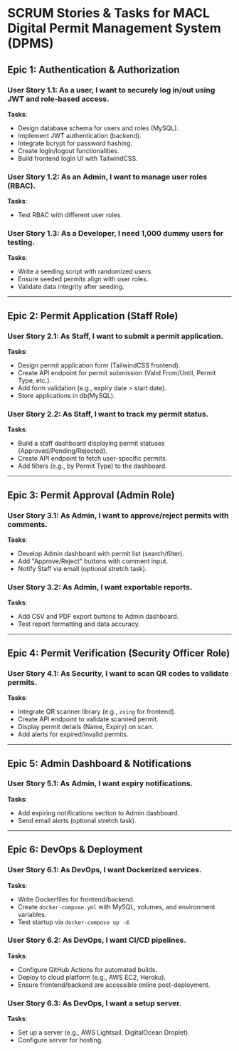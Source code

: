# SCRUM Stories & Tasks for MACL Digital Permit Management System (DPMS)

## **Epic 1: Authentication & Authorization**

### **User Story 1.1**: As a user, I want to securely log in/out using JWT and role-based access.  
**Tasks**:
- Design database schema for users and roles (MySQL).
- Implement JWT authentication (backend).
- Integrate bcrypt for password hashing.
- Create login/logout functionalities.
- Build frontend login UI with TailwindCSS.

### **User Story 1.2**: As an Admin, I want to manage user roles (RBAC).  
**Tasks**:
- Test RBAC with different user roles.

### **User Story 1.3**: As a Developer, I need 1,000 dummy users for testing.  
**Tasks**:
- Write a seeding script with randomized users.
- Ensure seeded permits align with user roles.
- Validate data integrity after seeding.

---

## **Epic 2: Permit Application (Staff Role)**

### **User Story 2.1**: As Staff, I want to submit a permit application.  
**Tasks**:
- Design permit application form (TailwindCSS frontend).
- Create API endpoint for permit submission (Valid From/Until, Permit Type, etc.).
- Add form validation (e.g., expiry date > start date).
- Store applications in db(MySQL).

### **User Story 2.2**: As Staff, I want to track my permit status.  
**Tasks**:
- Build a staff dashboard displaying permit statuses (Approved/Pending/Rejected).
- Create API endpoint to fetch user-specific permits.
- Add filters (e.g., by Permit Type) to the dashboard.

---

## **Epic 3: Permit Approval (Admin Role)**

### **User Story 3.1**: As Admin, I want to approve/reject permits with comments.  
**Tasks**:
- Develop Admin dashboard with permit list (search/filter).
- Add "Approve/Reject" buttons with comment input.
- Notify Staff via email (optional stretch task).

### **User Story 3.2**: As Admin, I want exportable reports.  
**Tasks**:
- Add CSV and PDF export buttons to Admin dashboard.
- Test report formatting and data accuracy.

---

## **Epic 4: Permit Verification (Security Officer Role)**

### **User Story 4.1**: As Security, I want to scan QR codes to validate permits.  
**Tasks**:
- Integrate QR scanner library (e.g., `zxing` for frontend).
- Create API endpoint to validate scanned permit.
- Display permit details (Name, Expiry) on scan.
- Add alerts for expired/invalid permits.

---

## **Epic 5: Admin Dashboard & Notifications**

### **User Story 5.1**: As Admin, I want expiry notifications.  
**Tasks**:
- Add expiring notifications section to Admin dashboard.
- Send email alerts (optional stretch task).

---

## **Epic 6: DevOps & Deployment**

### **User Story 6.1**: As DevOps, I want Dockerized services.  
**Tasks**:
- Write Dockerfiles for frontend/backend.
- Create `docker-compose.yml` with MySQL, volumes, and environment variables.
- Test startup via `docker-compose up -d`.

### **User Story 6.2**: As DevOps, I want CI/CD pipelines.  
**Tasks**:
- Configure GitHub Actions for automated builds.
- Deploy to cloud platform (e.g., AWS EC2, Heroku).
- Ensure frontend/backend are accessible online post-deployment.

### **User Story 6.3**: As DevOps, I want a setup server.
**Tasks**:
- Set up a server (e.g., AWS Lightsail, DigitalOcean Droplet).
- Configure server for hosting.

